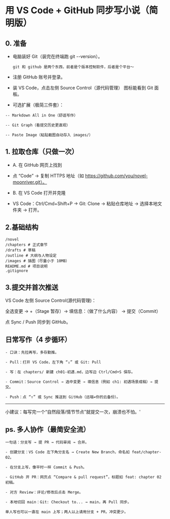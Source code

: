 # 用 VS Code + GitHub 同步写小说（简明版）

## 0. 准备

- 电脑装好 Git（装完在终端跑 git --version）。
  ```
  git 和 github 是两个东西，前者是个版本控制软件，后者是个平台～
  ```

- 注册 GitHub 账号并登录。

- 装 VS Code，点击左侧 Source Control（源代码管理） 图标能看到 Git 面板。

- 可选扩展（极简三件套）：

```
-- Markdown All in One（舒适写作）

-- Git Graph（看提交历史更直观）

-- Paste Image（粘贴截图自动存入 images/）
```

## 1. 拉取仓库（只做一次）

- A. 在 GitHub 网页上找到

- 点 “Code” → 复制 HTTPS 地址（如 <https://github.com/you/novel-moonriver.git）。>

- B. 在 VS Code 打开并克隆

- VS Code：Ctrl/Cmd+Shift+P → Git: Clone → 粘贴仓库地址 → 选择本地文件夹 → 打开。

## 2.基础结构

```
/novel
/chapters # 正式章节
/drafts # 草稿
/outline # 大纲与人物设定
/images # 插图（尽量小于 10MB）
README.md # 项目说明
.gitignore

```

## 3.提交并首次推送

VS Code 左侧 Source Control(源代码管理)：

全选变更 → +（Stage 暂存）→ 填信息：（做了什么内容） → 提交（Commit）

点 Sync / Push 同步到 GitHub。

## 日常写作（4 步循环）

```
- 口诀：先拉再写，多存勤推。

- Pull：打开 VS Code，左下角 “↓” 或 Git: Pull

- 写：在 chapters/ 新建 ch01-初遇.md，边写边 Ctrl/Cmd+S 保存。

- Commit：Source Control → 选中变更 → 填信息（例如 ch1: 初遇场景成稿）→ 提交。

- Push：点 “↑” 或 Sync 推送到 GitHub（远端=你的云备份）。
```

---

小建议：每写完一个“自然段落/情节节点”就提交一次，崩溃也不怕。'

## ps. 多人协作（最简安全流）

```
一句话：分支写 → 提 PR → 代码审阅 → 合并。

- 创建分支：VS Code 左下角分支名 → Create New Branch，命名如 feat/chapter-02。

- 在分支上写，像平时一样 Commit & Push。

- GitHub 开 PR：网页点 “Compare & pull request”，标题如 feat: chapter 02 初稿。

- 对方 Review：评论/修改后点击 Merge。

- 本地切回 main：Git: Checkout to... → main，再 Pull 同步。

单人写也可以一直在 main 上写；两人以上请用分支 + PR，冲突更少。
```
